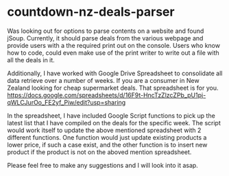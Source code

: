 countdown-nz-deals-parser
=========================

Was looking out for options to parse contents on a website and found jSoup. 
Currently, it should parse deals from the various webpage and provide users with a the required print out on the console. 
Users who know how to code, could even make use of the print writer to write out a file with all the deals in it. 

Additionally, I have worked with Google Drive Spreadsheet to consolidate all data retrieve over a number of weeks. 
If you are a consumer in New Zealand looking for cheap supermarket deals. 
That spreadsheet is for you. 
https://docs.google.com/spreadsheets/d/16F9t-HncTzZlzcZPb_pU1pj-qWLCJurOo_FE2yf_Piw/edit?usp=sharing

In the spreadsheet, I have included Google Script functions to pick up the latest list that I have compiled on the deals for the specific week. 
The script would work itself to update the above mentioned spreadsheet with 2 different functions. 
One function would just update existing products a lower price, if such a case exist, and the other function is to insert new product if the product is not on the aboved mention spreadsheet. 

Please feel free to make any suggestions and I will look into it asap. 
